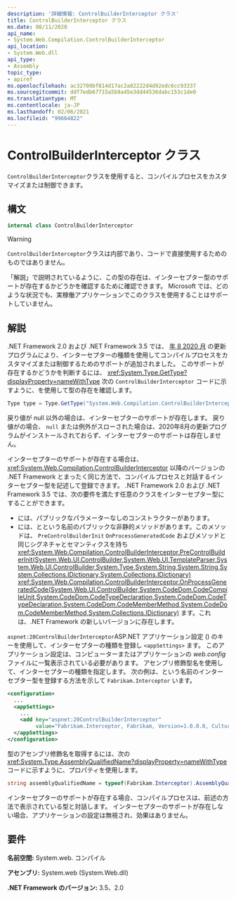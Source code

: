 ```yaml
---
description: '詳細情報: ControlBuilderInterceptor クラス'
title: ControlBuilderInterceptor クラス
ms.date: 08/11/2020
api_name:
- System.Web.Compilation.ControlBuilderInterceptor
api_location:
- System.Web.dll
api_type:
- Assembly
topic_type:
- apiref
ms.openlocfilehash: ac32709bf814d17ac2a02222d4d92edc6cc93337
ms.sourcegitcommit: ddf7edb67715a5b9a45e3dd44536dabc153c1de0
ms.translationtype: MT
ms.contentlocale: ja-JP
ms.lasthandoff: 02/06/2021
ms.locfileid: "99664822"
---
```

# <a name="controlbuilderinterceptor-class"></a>ControlBuilderInterceptor クラス

`ControlBuilderInterceptor`クラスを使用すると、コンパイルプロセスをカスタマイズまたは制御できます。

## <a name="syntax"></a>構文

```csharp
internal class ControlBuilderInterceptor
```

> [!WARNING]
> `ControlBuilderInterceptor`クラスは内部であり、コードで直接使用するためのものではありません。
>
> 「解説」で説明されているように、この型の存在は、インターセプター型のサポートが存在するかどうかを確認するために確認できます。 Microsoft では、どのような状況でも、実稼働アプリケーションでこのクラスを使用することはサポートしていません。

## <a name="remarks"></a>解説

.NET Framework 2.0 および .NET Framework 3.5 では、 [年 8 2020 月](https://portal.msrc.microsoft.com/security-guidance/releasenotedetail/2020-Aug) の更新プログラムにより、インターセプターの種類を使用してコンパイルプロセスをカスタマイズまたは制御するためのサポートが追加されました。 このサポートが存在するかどうかを判断するには、 <xref:System.Type.GetType?displayProperty=nameWithType> 次の `ControlBuilderInterceptor` コードに示すように、を使用して型の存在を確認します。

```csharp
Type type = Type.GetType("System.Web.Compilation.ControlBuilderInterceptor, System.Web, Version=2.0.0.0, Culture=neutral, PublicKeyToken=b03f5f7f11d50a3a");
```

戻り値が null 以外の場合は、インターセプターのサポートが存在します。 戻り値がの場合、 `null` または例外がスローされた場合は、2020年8月の更新プログラムがインストールされておらず、インターセプターのサポートは存在しません。

インターセプターのサポートが存在する場合は、 <xref:System.Web.Compilation.ControlBuilderInterceptor> 以降のバージョンの .NET Framework とまったく同じ方法で、コンパイルプロセスと対話するインターセプター型を記述して登録できます。 .NET Framework 2.0 および .NET Framework 3.5 では、次の要件を満たす任意のクラスをインターセプター型にすることができます。

* には、パブリックなパラメーターなしのコンストラクターがあります。
* には、とという名前のパブリックな非静的メソッドがあります。このメソッドは、 `PreControlBuilderInit` `OnProcessGeneratedCode` およびメソッドと同じシグネチャとセマンティクスを持ち <xref:System.Web.Compilation.ControlBuilderInterceptor.PreControlBuilderInit(System.Web.UI.ControlBuilder,System.Web.UI.TemplateParser,System.Web.UI.ControlBuilder,System.Type,System.String,System.String,System.Collections.IDictionary,System.Collections.IDictionary)> <xref:System.Web.Compilation.ControlBuilderInterceptor.OnProcessGeneratedCode(System.Web.UI.ControlBuilder,System.CodeDom.CodeCompileUnit,System.CodeDom.CodeTypeDeclaration,System.CodeDom.CodeTypeDeclaration,System.CodeDom.CodeMemberMethod,System.CodeDom.CodeMemberMethod,System.Collections.IDictionary)> ます。これは、.NET Framework の新しいバージョンに存在します。

`aspnet:20ControlBuilderInterceptor`ASP.NET アプリケーション設定 () のキーを使用して、インターセプターの種類を登録し `<appSettings>` ます。 このアプリケーション設定は、コンピューターまたはアプリケーションの *web.config* ファイルに一覧表示されている必要があります。 アセンブリ修飾型名を使用して、インターセプターの種類を指定します。 次の例は、という名前のインターセプター型を登録する方法を示して `Fabrikam.Interceptor` います。

```xml
<configuration>
  ...
  <appSettings>
    ...
    <add key="aspnet:20ControlBuilderInterceptor"
         value="Fabrikam.Interceptor, Fabrikam, Version=1.0.0.0, Culture=neutral, PublicKeyToken=2b3831f2f2b744f7" />
  </appSettings>
</configuration>
```

型のアセンブリ修飾名を取得するには、次の <xref:System.Type.AssemblyQualifiedName?displayProperty=nameWithType> コードに示すように、プロパティを使用します。

```csharp
string assemblyQualifiedName = typeof(Fabrikam.Interceptor).AssemblyQualifiedName;
```

インターセプターのサポートが存在する場合、コンパイルプロセスは、前述の方法で表示されている型と対話します。 インターセプターのサポートが存在しない場合、アプリケーションの設定は無視され、効果はありません。

## <a name="requirements"></a>要件

**名前空間:** System.web. コンパイル

**アセンブリ:** System.web (System.Web.dll)

**.NET Framework のバージョン:** 3.5、2.0
